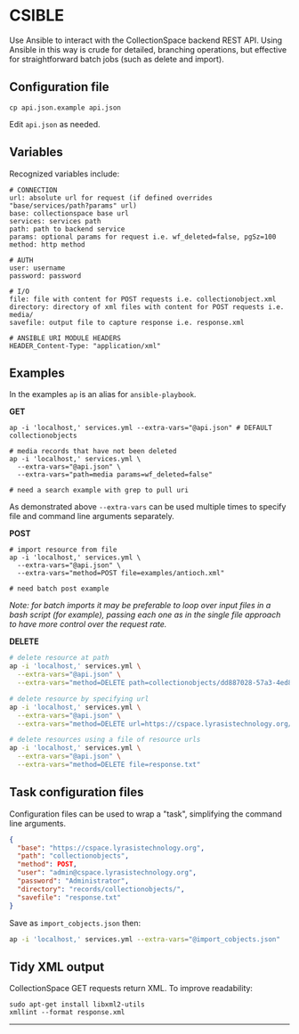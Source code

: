 CSIBLE
======

Use Ansible to interact with the CollectionSpace backend REST API. Using Ansible in this way is crude for detailed, branching operations, but effective for straightforward batch jobs (such as delete and import).

Configuration file
------------------

```
cp api.json.example api.json
```

Edit `api.json` as needed.

Variables
---------

Recognized variables include:

```
# CONNECTION
url: absolute url for request (if defined overrides "base/services/path?params" url)
base: collectionspace base url
services: services path
path: path to backend service
params: optional params for request i.e. wf_deleted=false, pgSz=100
method: http method

# AUTH
user: username
password: password

# I/O
file: file with content for POST requests i.e. collectionobject.xml
directory: directory of xml files with content for POST requests i.e. media/
savefile: output file to capture response i.e. response.xml

# ANSIBLE URI MODULE HEADERS
HEADER_Content-Type: "application/xml"
```

Examples
--------

In the examples `ap` is an alias for `ansible-playbook`.

**GET**

```
ap -i 'localhost,' services.yml --extra-vars="@api.json" # DEFAULT collectionobjects

# media records that have not been deleted
ap -i 'localhost,' services.yml \
  --extra-vars="@api.json" \
  --extra-vars="path=media params=wf_deleted=false"

# need a search example with grep to pull uri
```

As demonstrated above `--extra-vars` can be used multiple times to specify file and command line arguments separately.

**POST**

```
# import resource from file
ap -i 'localhost,' services.yml \
  --extra-vars="@api.json" \
  --extra-vars="method=POST file=examples/antioch.xml"

# need batch post example
```

_Note: for batch imports it may be preferable to loop over input files in a bash script (for example), passing each one as in the single file approach to have more control over the request rate._

**DELETE**

```bash
# delete resource at path
ap -i 'localhost,' services.yml \
  --extra-vars="@api.json" \
  --extra-vars="method=DELETE path=collectionobjects/dd887028-57a3-4ed8-b3c4"

# delete resource by specifying url
ap -i 'localhost,' services.yml \
  --extra-vars="@api.json" \
  --extra-vars="method=DELETE url=https://cspace.lyrasistechnology.org/cspace-services/collectionobjects/d87be7a7-2edc-45ce-b03e"

# delete resources using a file of resource urls
ap -i 'localhost,' services.yml \
  --extra-vars="@api.json" \
  --extra-vars="method=DELETE file=response.txt"
```

Task configuration files
------------------------

Configuration files can be used to wrap a "task", simplifying the command line arguments.

```json
{
  "base": "https://cspace.lyrasistechnology.org",
  "path": "collectionobjects",
  "method": POST,
  "user": "admin@cspace.lyrasistechnology.org",
  "password": "Administrator",
  "directory": "records/collectionobjects/",
  "savefile": "response.txt"
}
```

Save as `import_cobjects.json` then:

```bash
ap -i 'localhost,' services.yml --extra-vars="@import_cobjects.json"
```

Tidy XML output
---------------

CollectionSpace GET requests return XML. To improve readability:

```
sudo apt-get install libxml2-utils
xmllint --format response.xml
```

---
